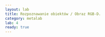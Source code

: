 ```yaml
---
layout: lab
title: Rozpoznawanie obiektów / Obraz RGB-D.
category: metalab
lab: 4
ready: true
---
```

